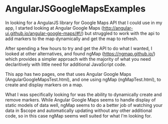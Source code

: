 AngularJSGoogleMapsExamples
===========================
In looking for a AngularJS library for Google Maps API that I could use in my app, I started looking
at Angular Google Maps (http://angular-ui.github.io/angular-google-maps/#!/) but struggled to work with 
the api to add markers to the map dynamically and get the map to refresh. 

After spending a few hours to try and get the API to do what I wanted, I looked at other alternatives, and 
found ngMap (https://ngmap.github.io/) which provides a simpler approach with the majority of what you 
need declaritively with little need for additional JavaScript code.

This app has two pages, one that uses Angular Google Maps (AngularGoogleMapsTest.html), and one using
ngMap (ngMapTest.html), to create and display markers on a map.

What I was specifically looking for was the ability to dynamically create and remove markers. While Angular
Google Maps seems to handle display of static models of data well, ngMap seems to do a better job of watching
your data in $scope and automatically updating without any other additional code, so in this case ngMap
seems well suited for what I'm looking for.
